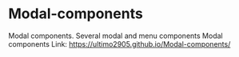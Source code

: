 # Modal-components
Modal components. Several modal and menu components
Modal components Link: https://ultimo2905.github.io/Modal-components/
